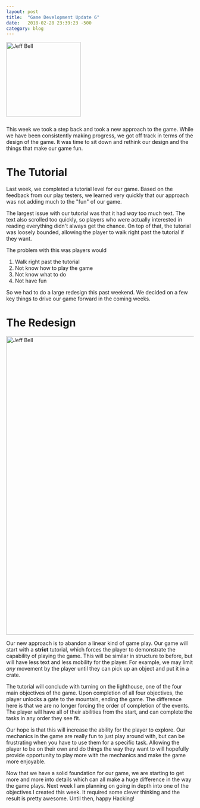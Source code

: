 ```yaml
---
layout: post
title:  "Game Development Update 6"
date:   2018-02-28 23:39:23 -500
category: blog
---
```

<img src="{{ site.url }}/assets/jeff-web.jpg" 
     alt="Jeff Bell" 
     style="width: 200px; padding-bottom: 25px" />  
This week we took a step back and took a new approach to the game. While we
have been consistently making progress, we got off track in terms of the design
of the game. It was time to sit down and rethink our design and the things that
make our game fun.

# The Tutorial

Last week, we completed a tutorial level for our game. Based on the feedback
from our play testers, we learned very quickly that our approach was not
adding much to the "fun" of our game.

The largest issue with our tutorial was that it had _way_ too much text. The
text also scrolled too quickly, so players who were actually interested in
reading everything didn't always get the chance. On top of that, the tutorial
was loosely bounded, allowing the player to walk right past the tutorial if
they want.

The problem with this was players would

1. Walk right past the tutorial
2. Not know how to play the game
3. Not know what to do
4. Not have fun

So we had to do a large redesign this past weekend. We decided on a few key
things to drive our game forward in the coming weeks.

# The Redesign

<img src="{{ site.url }}/assets/object-roll.gif" 
     alt="Jeff Bell" 
     style="width: 800px; margin: 0 auto; display: block;" />

Our new approach is to abandon a linear kind of game play. Our game will start
with a **strict** tutorial, which forces the player to demonstrate the
capability of playing the game. This will be similar in structure to before,
but will have less text and less mobility for the player. For example, we may
limit _any_ movement by the player until they can pick up an object and put it
in a crate.

The tutorial will conclude with turning on the lighthouse, one of the four main
objectives of the game. Upon completion of all four objectives, the player
unlocks a gate to the mountain, ending the game. The difference here is that
we are no longer forcing the order of completion of the events. The player will
have all of their abilities from the start, and can complete the tasks in
any order they see fit.

Our hope is that this will increase the ability for the player to explore. Our
mechanics in the game are really fun to just play around with, but can be
frustrating when you have to use them for a specific task. Allowing the player
to be on their own and do things the way they want to will hopefully provide
opportunity to play more with the mechanics and make the game more enjoyable.

Now that we have a solid foundation for our game, we are starting to get more
and more into details which can all make a huge difference in the way the game
plays. Next week I am planning on going in depth into one of the objectives I
created this week. It required some clever thinking and the result is pretty
awesome. Until then, happy Hacking!
